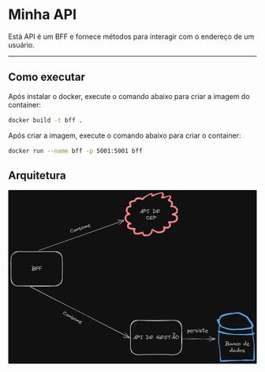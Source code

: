# Minha API

Está API é um BFF e fornece métodos para interagir com o endereço de um usuário.

---
## Como executar 


Após instalar o docker, execute o comando abaixo para criar a imagem do container:

```bash
docker build -t bff .
```

Após criar a imagem, execute o comando abaixo para criar o container:

```bash
docker run --name bff -p 5001:5001 bff
```

## Arquitetura

![Arquitetura](./ARQUITETURA.png)